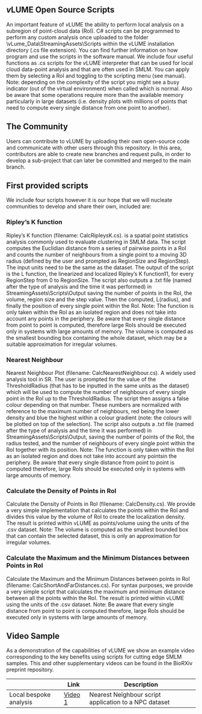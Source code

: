 ## *v*LUME Open Source Scripts

An important feature of *v*LUME the ability to perform local analysis on a subregion of point-cloud data (RoI). C#
scripts can be programmed to perform any custom analysis once uploaded to the folder
\vLume_Data\StreamingAssets\Scripts within the *v*LUME installation directory (.cs file extension). You can find
further information on how program and use the scripts in the software manual.
We include four useful functions as .cs scripts for the *v*LUME interpreter that can be used for local cloud data-point
analysis and that are often used in SMLM. You can apply them by selecting a RoI and toggling to the scripting menu
(see manual). Note: depending on the complexity of the script you might see a busy indicator (out of the virtual
environment) when called which is normal. Also be aware that some operations require more than the available memory
particularly in large datasets (i.e. density plots with millions of points that need to compute every single distance from
one point to another).

## The Community
Users can contribute to vLUME by uploading their own open-source code and communicate with other users through this repository. In this area, contributors are able to create new branches and request pulls, in order to develop a sub-project that can later be committed and merged to the main branch.

## First provided scripts
We include four scripts however it is our hope that we will nucleate communities to develop and share their own,
included are:

### Ripley’s K function

Ripley’s K function (filename: CalcRipleysK.cs). is a spatial point statistics analysis commonly used to
evaluate clustering in SMLM data. The script computes the Euclidian distance from a series of pairwise
points in a RoI and counts the number of neighbours from a single point to a moving 3D radius (defined by
the user and prompted as RegionSize and RegionStep). The input units need to be the same as the dataset. The output of the script is the L function, the linearized and localized Ripley’s K function11, for every RegionStep from 0 to RegionSize. The script also outputs a .txt file (named after the type of analysis and the time it was performed) in StreamingAssets\Scripts\Output saving the number of points in the RoI, the volume, region size and the step value. Then the computed, L(radius), and finally the position of every single point within the RoI. Note: The function is only taken within the RoI as an isolated region and does not take into account any points
in the periphery. Be aware that every single distance from point to point is computed, therefore large RoIs
should be executed only in systems with large amounts of memory. The volume is computed as the smallest
bounding box containing the whole dataset, which may be a suitable approximation for irregular volumes.

### Nearest Neighbour

Nearest Neighbour Plot (filename: CalcNearestNeighbour.cs). A widely used analysis tool in SR. The
user is prompted for the value of the ThresholdRadius (that has to be inputted in the same units as the dataset)
which will be used to compute the number of neighbours of every single point in the RoI up to the
ThresholdRadius. The script then assigns a false colour depending on that number. These numbers are
normalized with reference to the maximum number of neighbours, red being the lower density and blue the
highest within a colour gradient (note: the colours will be plotted on top of the selection). The script also
outputs a .txt file (named after the type of analysis and the time it was performed) in StreamingAssets\Scripts\Output, saving the number of points of the RoI, the radius tested, and the number of neighbours of every single point within the RoI together with its position. Note: The function is only taken within the RoI as an isolated region and does not take into account any pointsin the periphery. Be aware that every single distance from point to point is computed therefore, large RoIs should be executed only in systems with large amounts of memory.

### Calculate the Density of Points in RoI

Calculate the Density of Points in RoI (filename: CalcDensity.cs). We provide a very simple
implementation that calculates the points within the RoI and divides this value by the volume of RoI to create
the localization density. The result is printed within vLUME as points/volume using the units of the .csv
dataset. Note: The volume is computed as the smallest bounded box that can contain the selected dataset, this is only
an approximation for irregular volumes.

### Calculate the Maximum and the Minimum Distances between Points in RoI

Calculate the Maximum and the Minimum Distances between points in RoI (filename:
CalcShortAndFarDistances.cs). For syntax purposes, we provide a very simple script that calculates the
maximum and minimum distance between all the points within the RoI. The result is printed within vLUME
using the units of the .csv dataset. Note: Be aware that every single distance from point to point is computed therefore, large RoIs should be executed only in systems with large amounts of memory.

## Video Sample

As a demonstration of the capabilities of *v*LUME we show an example video corresponding to the key benefits using scripts for cutting edge SMLM samples. This and other supplementary videos can be found in the BioRXiv preprint repository.

|                |Link                          |Description                         |
|----------------|---------------------------------|-----------------------------|
|Local bespoke analysis          |[Video 1](https://www.biorxiv.org/content/biorxiv/early/2020/01/21/2020.01.20.912733/DC6/embed/media-6.zip?download=true) |Nearest Neighbour script application to a NPC dataset|
